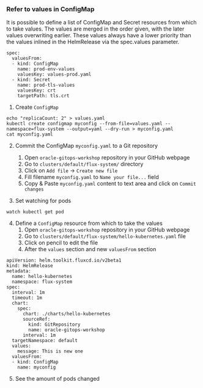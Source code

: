 ### Refer to values in ConfigMap

It is possible to define a list of ConfigMap and Secret resources from which to take values. The values are merged in the order given, with the later values overwriting earlier. These values always have a lower priority than the values inlined in the HelmRelease via the spec.values parameter.

```
spec:
  valuesFrom:
  - kind: ConfigMap
    name: prod-env-values
    valuesKey: values-prod.yaml
  - kind: Secret
    name: prod-tls-values
    valuesKey: crt
    targetPath: tls.crt
```

1. Create `ConfigMap`
```
echo "replicaCount: 2" > values.yaml
kubectl create configmap myconfig --from-file=values.yaml --namespace=flux-system --output=yaml --dry-run > myconfig.yaml
cat myconfig.yaml
```

2. Commit the ConfigMap `myconfig.yaml` to a Git repository
   1. Open `oracle-gitops-workshop` repository in your GitHub webpage
   2. Go to `clusters/default/flux-system/` directory
   3. Сlick on `Add file` -> `Create new file`
   4. Fill filename `myconfig.yaml` to `Name your file...` field
   4. Copy & Paste `myconfig.yaml` content to text area and click on `Commit changes`

3. Set watching for pods
```
watch kubectl get pod
```

4. Define a `ConfigMap` resource from which to take the values
   1. Open `oracle-gitops-workshop` repository in your GitHub webpage
   2. Go to `clusters/default/flux-system/hello-kubernetes.yaml` file
   3. Сlick on pencil to edit the file
   4. After the `values` section and new `valuesFrom` section
```
apiVersion: helm.toolkit.fluxcd.io/v2beta1
kind: HelmRelease
metadata:
  name: hello-kubernetes
  namespace: flux-system
spec:
  interval: 1m
  timeout: 1m
  chart:
    spec:
      chart: ./charts/hello-kubernetes
      sourceRef:
        kind: GitRepository
        name: oracle-gitops-workshop
      interval: 1m
  targetNamespace: default
  values:
    message: This is new one
  valuesFrom:
  - kind: ConfigMap
    name: myconfig
```

5. See the amount of pods changed
